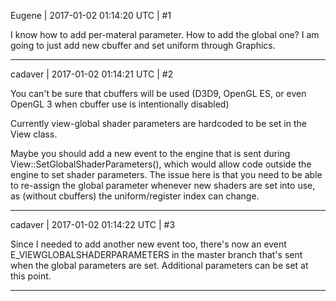 Eugene | 2017-01-02 01:14:20 UTC | #1

I know how to add per-materal parameter. How to add the global one?
I am going to just add new cbuffer and set uniform through Graphics.

-------------------------

cadaver | 2017-01-02 01:14:21 UTC | #2

You can't be sure that cbuffers will be used (D3D9, OpenGL ES, or even OpenGL 3 when cbuffer use is intentionally disabled)

Currently view-global shader parameters are hardcoded to be set in the View class.

Maybe you should add a new event to the engine that is sent during View::SetGlobalShaderParameters(), which would allow code outside the engine to set shader parameters. The issue here is that you need to be able to re-assign the global parameter whenever new shaders are set into use, as (without cbuffers) the uniform/register index can change.

-------------------------

cadaver | 2017-01-02 01:14:22 UTC | #3

Since I needed to add another new event too, there's now an event E_VIEWGLOBALSHADERPARAMETERS in the master branch that's sent when the global parameters are set. Additional parameters can be set at this point.

-------------------------

